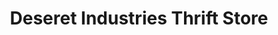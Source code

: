 ---
title: "Deseret Industries Thrift Store"
url: /springville/deseret-industries-thrift-store/
shop: charity
---